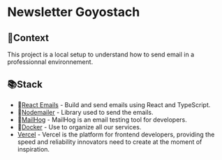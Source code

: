 # Newsletter Goyostach

## 🧾Context

This project is a local setup to understand how to send email in a professionnal environnement.


## 📚Stack

- 🚀[React Emails](https://react.email/) - Build and send emails using React and TypeScript.
- 📧[Nodemailer](https://nodemailer.com/about/) - Library used to send the emails.
- 🐷[MailHog](https://github.com/mailhog/MailHog) - MailHog is an email testing tool for developers.
- 🐳[Docker](https://www.docker.com/) - Use to organize all our services.
- [Vercel](https://vercel.com/) - Vercel is the platform for frontend developers, providing the speed and reliability innovators need to create at the moment of inspiration.